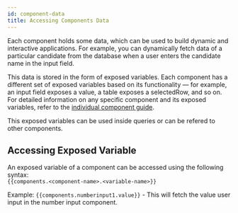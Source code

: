 ```yaml
---
id: component-data
title: Accessing Components Data
---
```


Each component holds some data, which can be used to build dynamic and interactive applications. For example, you can dynamically fetch data of a particular candidate from the database when a user enters the candidate name in the input field.

This data is stored in the form of exposed variables. Each component has a different set of exposed variables based on its functionality — for example, an input field exposes a value, a table exposes a selectedRow, and so on. For detailed information on any specific component and its exposed variables, refer to the [individual component guide](#).

This exposed variables can be used inside queries or can be refered to other components.

## Accessing Exposed Variable

An exposed variable of a component can be accessed using the following syntax: <br/>
`{{components.<component-name>.<variable-name>}}`

Example: `{{components.numberinput1.value}}` - This will fetch the value user input in the number input component.






















































<!-- 
Component data can be accessed using the exposed variables. Each component in ToolJet, has it's own set of exposed variables which can be used to pass data or value to different components or queries.

A exposed variable of component can be accessed using the following syntax: <br/>
`{{components.<component-name>.<variable-name>}}`

Example: `{{components.numberinput1.value}}` - This will fetch the value user input in the number input component.

## Inspector Element

To learn more about a component, its exposed variables, and available component-specific actions, use the Inspector located on the left sidebar of the app builder. For more details, refer to the [Inspector](#) guide.

<img style={{ marginBottom:'15px' }} className="screenshot-full img-m" src="/img/app-builder/access-comp-data/inspector.png" alt="App Builder: Properties Panel"/>

Within the Component dropdown of the Inspector, select the desired component to view a secondary dropdown listing all available functions and variables. Functions are also known as Component-Specific Actions (CSA) and can be used to interact with or control the component.

<img className="screenshot-full img-m" src="/img/app-builder/access-comp-data/comp-inspect.png" alt="App Builder: Properties Panel"/> -->

